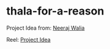 # thala-for-a-reason

Project Idea from: [Neeraj Walia](https://www.instagram.com/ezsnippet/)

Reel: [Project Idea](https://www.instagram.com/p/C0_OYrUrBZO/)
